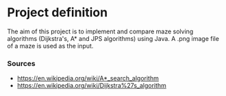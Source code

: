 # Project definition

The aim of this project is to implement and compare maze solving algorithms (Dijkstra's, A* and JPS algorithms) using Java. A .png image file of a maze is used as the input.

### Sources
* https://en.wikipedia.org/wiki/A*_search_algorithm
* https://en.wikipedia.org/wiki/Dijkstra%27s_algorithm
